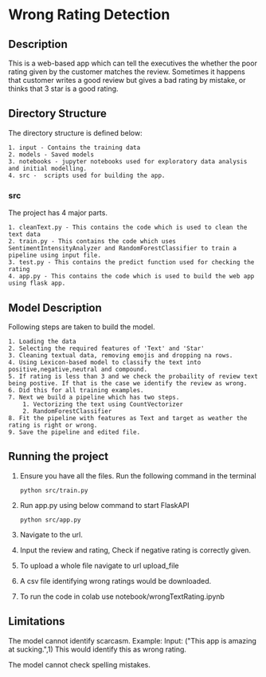 # Wrong Rating Detection 

## Description 
This is a web-based app which can tell the executives the whether the poor rating given by the customer matches the review. Sometimes it happens that customer writes a good review but gives a bad rating by mistake, or thinks that 3 star is a good rating. 

## Directory Structure 
The directory structure is defined below:

    1. input - Contains the training data 
    2. models - Saved models
    3. notebooks - jupyter notebooks used for exploratory data analysis and initial modelling.
    4. src -  scripts used for building the app.

### src
The project has 4 major parts.

    1. cleanText.py - This contains the code which is used to clean the text data
    2. train.py - This contains the code which uses SentimentIntensityAnalyzer and RandomForestClassifier to train a pipeline using input file.
    3. test.py - This contains the predict function used for checking the rating
    4. app.py - This contains the code which is used to build the web app using flask app.

## Model Description
Following steps are taken to build the model.

    1. Loading the data 
    2. Selecting the required features of 'Text' and 'Star'
    3. Cleaning textual data, removing emojis and dropping na rows.
    4. Using Lexicon-based model to classify the text into positive,negative,neutral and compound.
    5. If rating is less than 3 and we check the probaility of review text being postive. If that is the case we identify the review as wrong.
    6. Did this for all training examples.
    7. Next we build a pipeline which has two steps.
        1. Vectorizing the text using CountVectorizer
        2. RandomForestClassifier
    8. Fit the pipeline with features as Text and target as weather the rating is right or wrong.
    9. Save the pipeline and edited file.

## Running the project 

1. Ensure you have all the files. Run the following command in the terminal

    ```
    python src/train.py
    ```

2. Run app.py using below command to start FlaskAPI 
    
    ```
    python src/app.py
    ```

3. Navigate to the url.

4. Input the review and rating, Check if negative rating is correctly given.

5. To upload a whole file navigate to url upload_file

6. A csv file identifying wrong ratings would be downloaded.

7. To run the code in colab use notebook/wrongTextRating.ipynb

## Limitations

The model cannot identify scarcasm.
Example:
Input: ("This app is amazing at sucking.",1)
This would identify this as wrong rating.

The model cannot check spelling mistakes.
